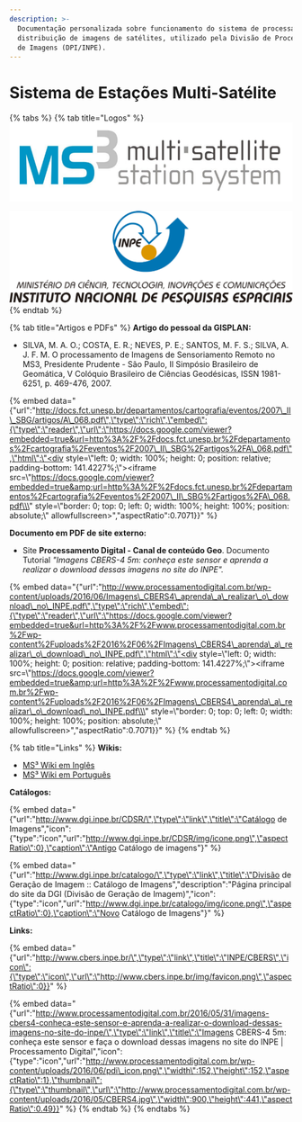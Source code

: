 ```yaml
---
description: >-
  Documentação personalizada sobre funcionamento do sistema de processamento e
  distribuição de imagens de satélites, utilizado pela Divisão de Processamento
  de Imagens (DPI/INPE).
---
```


# Sistema de Estações Multi-Satélite

{% tabs %}
{% tab title="Logos" %}
![](.gitbook/assets/logo-ms3-copia%20%281%29.PNG)

![](.gitbook/assets/logo_inpe_centralizado.png)
{% endtab %}

{% tab title="Artigos e PDFs" %}
**Artigo do pessoal da GISPLAN:**

* SILVA, M. A. O.; COSTA, E. R.; NEVES, P. E.; SANTOS, M. F. S.; SILVA, A. J. F. M. O processamento de Imagens de Sensoriamento Remoto no MS3, Presidente Prudente - São Paulo,  II Simpósio Brasileiro de Geomática, V Colóquio Brasileiro de Ciências Geodésicas, ISSN 1981-6251, p. 469-476, 2007.

{% embed data="{\"url\":\"http://docs.fct.unesp.br/departamentos/cartografia/eventos/2007\_II\_SBG/artigos/A\_068.pdf\",\"type\":\"rich\",\"embed\":{\"type\":\"reader\",\"url\":\"https://docs.google.com/viewer?embedded=true&url=http%3A%2F%2Fdocs.fct.unesp.br%2Fdepartamentos%2Fcartografia%2Feventos%2F2007\_II\_SBG%2Fartigos%2FA\_068.pdf\",\"html\":\"<div style=\\\"left: 0; width: 100%; height: 0; position: relative; padding-bottom: 141.4227%;\\\"><iframe src=\\\"https://docs.google.com/viewer?embedded=true&amp;url=http%3A%2F%2Fdocs.fct.unesp.br%2Fdepartamentos%2Fcartografia%2Feventos%2F2007\_II\_SBG%2Fartigos%2FA\_068.pdf\\\" style=\\\"border: 0; top: 0; left: 0; width: 100%; height: 100%; position: absolute;\\\" allowfullscreen></iframe></div>\",\"aspectRatio\":0.7071}}" %}

**Documento em PDF de site externo:**

* Site **Processamento Digital - Canal de conteúdo Geo**. Documento Tutorial _"Imagens CBERS-4 5m: conheça este sensor e aprenda a realizar o download dessas imagens no site do INPE"._

{% embed data="{\"url\":\"http://www.processamentodigital.com.br/wp-content/uploads/2016/06/Imagens\_CBERS4\_aprenda\_a\_realizar\_o\_download\_no\_INPE.pdf\",\"type\":\"rich\",\"embed\":{\"type\":\"reader\",\"url\":\"https://docs.google.com/viewer?embedded=true&url=http%3A%2F%2Fwww.processamentodigital.com.br%2Fwp-content%2Fuploads%2F2016%2F06%2FImagens\_CBERS4\_aprenda\_a\_realizar\_o\_download\_no\_INPE.pdf\",\"html\":\"<div style=\\\"left: 0; width: 100%; height: 0; position: relative; padding-bottom: 141.4227%;\\\"><iframe src=\\\"https://docs.google.com/viewer?embedded=true&amp;url=http%3A%2F%2Fwww.processamentodigital.com.br%2Fwp-content%2Fuploads%2F2016%2F06%2FImagens\_CBERS4\_aprenda\_a\_realizar\_o\_download\_no\_INPE.pdf\\\" style=\\\"border: 0; top: 0; left: 0; width: 100%; height: 100%; position: absolute;\\\" allowfullscreen></iframe></div>\",\"aspectRatio\":0.7071}}" %}
{% endtab %}

{% tab title="Links" %}
**Wikis:**

* [MS³ Wiki em Inglês](http://enms3wiki.dpi.inpe.br/wiki/Main_Page)
* [MS³ Wiki em Português](http://ptms3wiki.dpi.inpe.br/wiki/Main_Page)

**Catálogos:**

{% embed data="{\"url\":\"http://www.dgi.inpe.br/CDSR/\",\"type\":\"link\",\"title\":\"Catálogo de Imagens\",\"icon\":{\"type\":\"icon\",\"url\":\"http://www.dgi.inpe.br/CDSR/img/icone.png\",\"aspectRatio\":0},\"caption\":\"Antigo Catálogo de imagens\"}" %}

{% embed data="{\"url\":\"http://www.dgi.inpe.br/catalogo/\",\"type\":\"link\",\"title\":\"Divisão de Geração de Imagem :: Catálogo de Imagens\",\"description\":\"Página principal do site da DGI \(Divisão de Geração de Imagem\)\",\"icon\":{\"type\":\"icon\",\"url\":\"http://www.dgi.inpe.br/catalogo/img/icone.png\",\"aspectRatio\":0},\"caption\":\"Novo Catálogo de Imagens\"}" %}

**Links:**

{% embed data="{\"url\":\"http://www.cbers.inpe.br/\",\"type\":\"link\",\"title\":\"INPE/CBERS\",\"icon\":{\"type\":\"icon\",\"url\":\"http://www.cbers.inpe.br/img/favicon.png\",\"aspectRatio\":0}}" %}

{% embed data="{\"url\":\"http://www.processamentodigital.com.br/2016/05/31/imagens-cbers4-conheca-este-sensor-e-aprenda-a-realizar-o-download-dessas-imagens-no-site-do-inpe/\",\"type\":\"link\",\"title\":\"Imagens CBERS-4 5m: conheça este sensor e faça o download dessas imagens no site do INPE \| Processamento Digital\",\"icon\":{\"type\":\"icon\",\"url\":\"http://www.processamentodigital.com.br/wp-content/uploads/2016/06/pdi\_icon.png\",\"width\":152,\"height\":152,\"aspectRatio\":1},\"thumbnail\":{\"type\":\"thumbnail\",\"url\":\"http://www.processamentodigital.com.br/wp-content/uploads/2016/05/CBERS4.jpg\",\"width\":900,\"height\":441,\"aspectRatio\":0.49}}" %}
{% endtab %}
{% endtabs %}



